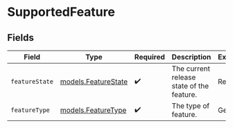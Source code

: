 # SupportedFeature


## Fields

| Field                                            | Type                                             | Required                                         | Description                                      | Example                                          |
| ------------------------------------------------ | ------------------------------------------------ | ------------------------------------------------ | ------------------------------------------------ | ------------------------------------------------ |
| `featureState`                                   | [models.FeatureState](../models/featurestate.md) | :heavy_check_mark:                               | The current release state of the feature.        | Release                                          |
| `featureType`                                    | [models.FeatureType](../models/featuretype.md)   | :heavy_check_mark:                               | The type of feature.                             | Get                                              |
